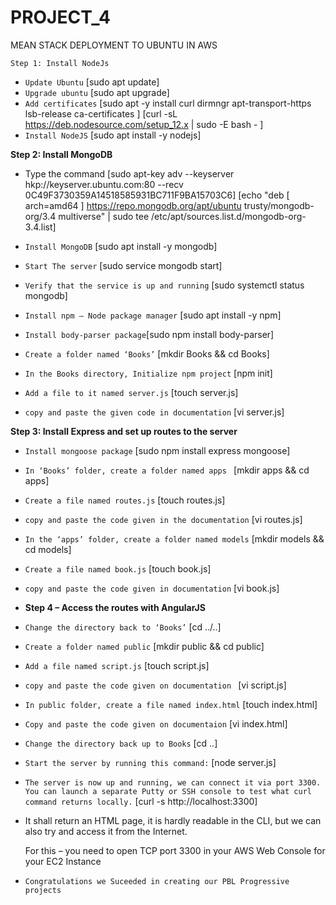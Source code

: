 # PROJECT_4
MEAN STACK DEPLOYMENT TO UBUNTU IN AWS

`Step 1: Install NodeJs`

- `Update Ubuntu` [sudo apt update]
- `Upgrade ubuntu` [sudo apt upgrade]
- `Add certificates` [sudo apt -y install curl dirmngr apt-transport-https lsb-release ca-certificates
]
[curl -sL https://deb.nodesource.com/setup_12.x | sudo -E bash -
]
- `Install NodeJS` [sudo apt install -y nodejs]

**Step 2: Install MongoDB**

- Type the command 
[sudo apt-key adv --keyserver hkp://keyserver.ubuntu.com:80 --recv 0C49F3730359A14518585931BC711F9BA15703C6]
[echo "deb [ arch=amd64 ] https://repo.mongodb.org/apt/ubuntu trusty/mongodb-org/3.4 multiverse" | sudo tee /etc/apt/sources.list.d/mongodb-org-3.4.list]

- `Install MongoDB` [sudo apt install -y mongodb]

-  `Start The server` [sudo service mongodb start]

- `Verify that the service is up and running` [sudo systemctl status mongodb]

- `Install npm – Node package manager` [sudo apt install -y npm]

- `Install body-parser package`[sudo npm install body-parser]

- `Create a folder named ‘Books’` [mkdir Books && cd Books]

- `In the Books directory, Initialize npm project` [npm init]

- `Add a file to it named server.js` [touch server.js]

- `copy and paste the given code in documentation` [vi server.js]

**Step 3: Install Express and set up routes to the server**

- `Install mongoose package` [sudo npm install express mongoose]

- `In ‘Books’ folder, create a folder named apps
` [mkdir apps && cd apps]

- `Create a file named routes.js` [touch routes.js]

- `copy and paste the code given in the documentation` [vi routes.js]

- `In the ‘apps’ folder, create a folder named models` [mkdir models && cd models]

- `Create a file named book.js` [touch book.js]

- `copy and paste the code given in documentation` [vi book.js]

- **Step 4 – Access the routes with AngularJS**

- `Change the directory back to ‘Books’` [cd ../..]

- `Create a folder named public` [mkdir public && cd public]

- `Add a file named script.js` [touch script.js]

- `copy and paste the code given on documentation ` [vi script.js]

- `In public folder, create a file named index.html` [touch index.html]

- `Copy and paste the code given on documentaion` [vi index.html]

- `Change the directory back up to Books` [cd ..]

- `Start the server by running this command:` [node server.js]

- `The server is now up and running, we can connect it via port 3300. You can launch a separate Putty or SSH console to test what curl command returns locally.` [curl -s http://localhost:3300]

- It shall return an HTML page, it is hardly readable in the CLI, but we can also try and access it from the Internet.

  For this – you need to open TCP port 3300 in your AWS Web Console for your EC2 Instance

- `Congratulations we Suceeded in creating our PBL Progressive projects`